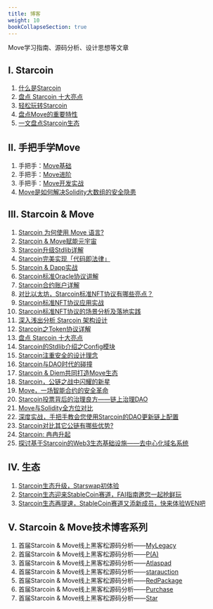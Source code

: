 ```yaml
---
title: 博客
weight: 10
bookCollapseSection: true
---
```


Move学习指南、源码分析、设计思想等文章

<!--more-->


## I. Starcoin

1. [什么是Starcoin](https://starcoin.org/zh/developer/blog/what_is_starcoin)
1. [盘点 Starcoin 十大亮点](http://westar.io/blog/starcoin_features/)
1. [轻松玩转Starcoin](https://starcoin.org/zh/developer/blog/starcoin_stc_user)
1. [盘点Move的重要特性](https://starcoin.org/zh/developer/blog/starcoin_movelang)
1. [一文盘点Starcoin生态](https://starcoin.org/zh/developer/blog/starcoin_ecology)



## II. 手把手学Move

1. 手把手：[Move基础](https://move-book.com/cn/index.html)
2. 手把手：[Move进阶](https://starcoin.org/zh/developer/blog/move_advanced_tutorial/)
3. 手把手：[Move开发实战](https://starcoin.org/zh/developer/blog/move_development/)
3. [Move是如何解决Solidity大数组的安全隐患](https://starcoin.org/zh/developer/blog/move_big_vec/)



## III. Starcoin & Move

1. [Starcoin 为何使用 Move 语言?](https://starcoin.org/zh/developer/blog/starcoin_move_resource)
2. [Starcoin & Move赋能元宇宙](https://starcoin.org/zh/developer/blog/starcoin_metaverse)
3. [Starcoin升级Stdlib详解](https://starcoin.org/zh/developer/blog/starcoin_stdlib_upgrade)
4. [Starcoin完美实现「代码即法律」](https://starcoin.org/zh/developer/blog/starcoin_code_is_law)
5. [Starcoin & Dapp实战](https://starcoin.org/zh/developer/blog/starcoin_dapp)
6. [Starcoin标准Oracle协议讲解](https://starcoin.org/zh/developer/blog/starcoin_oracle_protocol)
7. [Starcoin合约账户详解](https://starcoin.org/zh/developer/blog/starcoin_contract_account)
8. [对比以太坊，Starcoin标准NFT协议有哪些亮点？](https://starcoin.org/zh/developer/blog/starcoin_nft_protocol)
9. [Starcoin标准NFT协议应用实战](https://starcoin.org/zh/developer/blog/starcoin_merkle_nft)
10. [Starcoin标准NFT协议的场景分析及落地实践](https://starcoin.org/zh/developer/blog/starcoin_nft_application)
11. [深入浅出分析 Starcoin 架构设计](http://westar.io/blog/starcoin_arch/)
12. [Starcoin之Token协议详解](https://starcoin.org/zh/developer/blog/starcoin_token_proto/)
13. [盘点 Starcoin 十大亮点](http://westar.io/blog/starcoin_features/)
14. [Starcoin的Stdlib介绍之Config模块](https://starcoin.org/zh/developer/blog/starcoin_stdlib_config/)
15. [Starcoin注重安全的设计理念](https://starcoin.org/zh/developer/blog/starcoin_safty/)
15. [Starcoin与DAO时代的碰撞](https://starcoin.org/zh/developer/blog/starcoin_dao_1/)
15. [Starcoin & Diem共同打造Move生态](https://starcoin.org/zh/developer/blog/starcoin_diem_move/)
15. [Starcoin，公链之战中闪耀的新星](https://starcoin.org/zh/developer/blog/starcoin_new_blockchain/)
15. [Move，一场智能合约的安全革命](https://starcoin.org/zh/developer/blog/move_safty/)
15. [Starcoin投票背后的治理良方——链上治理DAO](https://starcoin.org/zh/developer/blog/starcoin_dao_in_action/)
15. [Move与Solidity全方位对比](https://starcoin.org/zh/developer/blog/move_vs_solidity_1/)
15. [深度实战，手把手教会您使用Starcoin的DAO更新链上配置](https://starcoin.org/zh/developer/blog/starcoin_dao_update_config/)
15. [Starcoin对比其它公链有哪些优势?](https://starcoin.org/zh/developer/blog/starcoin_vs_other_blockchain/)
15. [Starcoin: 冉冉升起](https://starcoin.org/en/developer/blog/starcoin_rising_star/)
15. [探讨基于Starcoin的Web3生态基础设施——去中心化域名系统](https://starcoin.org/en/developer/blog/starcoin_web3_dns/)



## Ⅳ. 生态

1. [Starcoin生态升级，Starswap初体验](https://starcoin.org/zh/developer/blog/starcoin_starswap)
1. [Starcoin生态迎来StableCoin赛道，FAI指南邀您一起抢鲜玩](https://starcoin.org/zh/developer/blog/starcoin_fai)
1. [Starcoin生态再提速，StableCoin赛道又添新成员，快来体验WEN吧](https://starcoin.org/zh/developer/blog/starcoin_wenwen)



## Ⅴ. Starcoin & Move技术博客系列

1. 首届Starcoin & Move线上黑客松源码分析——[MyLegacy](https://starcoin.org/zh/developer/blog/move%E9%BB%91%E5%AE%A2%E6%9D%BE_mylegacy%E6%BA%90%E7%A0%81%E5%88%86%E6%9E%90/)
2. 首届Starcoin & Move线上黑客松源码分析——[P(A)](https://starcoin.org/zh/developer/blog/move%E9%BB%91%E5%AE%A2%E6%9D%BE_pa%E6%BA%90%E7%A0%81%E5%88%86%E6%9E%90/)
3. 首届Starcoin & Move线上黑客松源码分析——[Atlaspad](https://starcoin.org/zh/developer/blog/move_ido_atlaspad/)
4. 首届Starcoin & Move线上黑客松源码分析——[starauction](https://starcoin.org/zh/developer/blog/move_starauction/)
5. 首届Starcoin & Move线上黑客松源码分析——[RedPackage](https://starcoin.org/zh/developer/blog/move_redpackage/)
6. 首届Starcoin & Move线上黑客松源码分析——[Purchase](https://starcoin.org/zh/developer/blog/move_purchase/)
7. 首届Starcoin & Move线上黑客松源码分析——[Star](https://starcoin.org/zh/developer/blog/move_starstar/)


